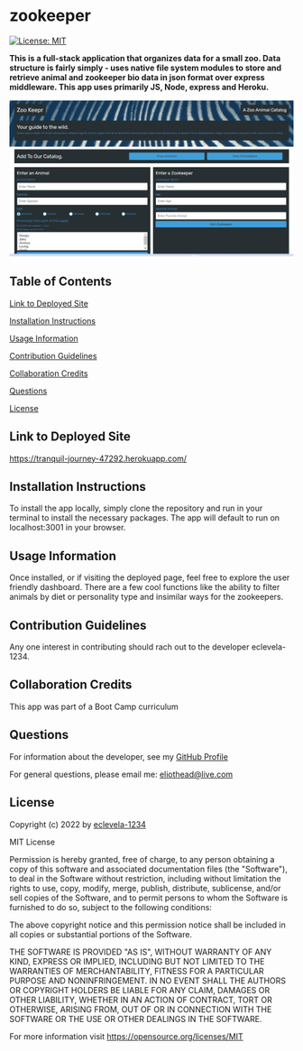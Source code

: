 
# zookeeper
[![License: MIT](https://img.shields.io/badge/License-MIT-yellow.svg)](https://opensource.org/licenses/MIT)

**This is a full-stack application that organizes data for a small zoo. Data structure is fairly simply - uses native file system modules to store and retrieve animal and zookeeper bio data in json format over express middleware. This app uses primarily JS, Node, express and Heroku.**

![screenshot](./images/screenshot.png)

## Table of Contents


[Link to Deployed Site](#link-to-deployed-site)

[Installation Instructions](#installation-instructions)

[Usage Information](#usage-information)

[Contribution Guidelines](#contribution-guidelines)

[Collaboration Credits](#collaboration-credits)

[Questions](#questions)

[License](#license)


## Link to Deployed Site

https://tranquil-journey-47292.herokuapp.com/
## Installation Instructions

To install the app locally, simply clone the repository and run <npm i> in your terminal to install the necessary packages. The app will default to run on localhost:3001 in your browser. 
## Usage Information

Once installed, or if visiting the deployed page, feel free to explore the user friendly dashboard. There are a few cool functions like the ability to filter animals by diet or personality type and insimilar ways for the zookeepers.
## Contribution Guidelines

Any one interest in contributing should rach out to the developer eclevela-1234.
## Collaboration Credits

This app was part of a Boot Camp curriculum
## Questions
For information about the developer, see my [GitHub Profile](https://github.com/eclevela-1234)

For general questions, please email me: eliothead@live.com
## License
Copyright (c)  2022 by [eclevela-1234](https://github.com/eclevela-1234)

MIT License

Permission is hereby granted, free of charge, to any person obtaining a copy
of this software and associated documentation files (the "Software"), to deal
in the Software without restriction, including without limitation the rights
to use, copy, modify, merge, publish, distribute, sublicense, and/or sell
copies of the Software, and to permit persons to whom the Software is
furnished to do so, subject to the following conditions:

The above copyright notice and this permission notice shall be included in all
copies or substantial portions of the Software.

THE SOFTWARE IS PROVIDED "AS IS", WITHOUT WARRANTY OF ANY KIND, EXPRESS OR
IMPLIED, INCLUDING BUT NOT LIMITED TO THE WARRANTIES OF MERCHANTABILITY,
FITNESS FOR A PARTICULAR PURPOSE AND NONINFRINGEMENT. IN NO EVENT SHALL THE
AUTHORS OR COPYRIGHT HOLDERS BE LIABLE FOR ANY CLAIM, DAMAGES OR OTHER
LIABILITY, WHETHER IN AN ACTION OF CONTRACT, TORT OR OTHERWISE, ARISING FROM,
OUT OF OR IN CONNECTION WITH THE SOFTWARE OR THE USE OR OTHER DEALINGS IN THE
SOFTWARE.

For more information visit https://opensource.org/licenses/MIT

